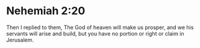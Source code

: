 # Nehemiah 2:20

Then I replied to them, The God of heaven will make us prosper, and we his servants will arise and build, but you have no portion or right or claim in Jerusalem.
